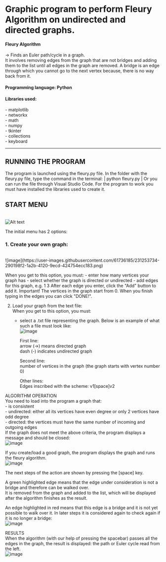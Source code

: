 <h1>Graphic program to perform Fleury Algorithm on undirected and directed graphs.</h1>

<h4>Fleury Algorithm</h4> 
<p>-> Finds an Euler path/cycle in a graph.<br>  
It involves removing edges from the graph that are not bridges and adding them to the list until all edges in the graph are removed.  
A bridge is an edge through which you cannot go to the next vertex because, there is no way back from it. </p>

<h4>Programming language: Python</h4>  
<h4>Libraries used:</h4>  
    <p>- matplotlib<br>  
    - networkx  <br> 
    - math  <br> 
    - numpy  <br> 
    - tkinter  <br> 
    - collections  <br> 
    - keyboard </p>

_____________________________________________________________________________________________________________

<h2>RUNNING THE PROGRAM</h2>
<p>
The program is launched using the fleury.py file.  
In the folder with the fleury.py file, type the command in the terminal:  
| python fleury.py |  
Or you can run the file through Visual Studio Code.  
For the program to work you must have installed the libraries used to create it.
</p>

<h2>START MENU</h2> <br>
<img src="(https://user-images.githubusercontent.com/61736185/231253665-668c63b4-a570-4e9a-a68c-b0c90981a912.png)" alt="Alt text" title="Optional title">
 
<p>
The initial menu has 2 options:  
</p>
<h3>1. Create your own graph:  </h3> <br>  
![image](https://user-images.githubusercontent.com/61736185/231253734-290198f2-1a2b-4120-9ecd-424754ecc183.png)  <br> 
<p>
When you get to this option, you must:  
    - enter how many vertices your graph has  
    - select whether the graph is directed or undirected  
    - add edges for this graph, e.g. 1 3   
    After each edge you enter, click the "Add" button to add it.  
Important! The vertices in the graph start from 0.  
When you finish typing in the edges you can click "DONE!".  
</p>


2. Load your graph from the text file:  
When you get to this option, you must:  
    - select a .txt file representing the graph. Below is an example of what such a file must look like:  
![image](https://user-images.githubusercontent.com/61736185/231255462-b4bf2999-1fda-41ef-8236-f5ccff33a8ea.png)  

        First line:   
        arrow (->) means directed graph   
        dash (-) indicates undirected graph  

        Second line:  
        number of vertices in the graph (the graph starts with vertex number 0)  

        Other lines:  
        Edges inscribed with the scheme: v1[space]v2  



ALGORITHM OPERATION  
You need to load into the program a graph that:  
        - is consistent  
        - undirected: either all its vertices have even degree or only 2 vertices have odd degree  
        - directed: the vertices must have the same number of incoming and outgoing edges  
If the graph does not meet the above criteria, the program displays a message and should be closed:  
![image](https://user-images.githubusercontent.com/61736185/231257278-73c8656c-173d-4914-b16b-d773d1973782.png)


If you create/load a good graph, the program displays the graph and runs the fleury algorithm.  
![image](https://user-images.githubusercontent.com/61736185/231258452-3f8e5777-b68d-4207-934d-0117727e5970.png)

The next steps of the action are shown by pressing the [space] key.  

A green highlighted edge means that the edge under consideration is not a bridge and therefore can be walked over.   
It is removed from the graph and added to the list, which will be displayed after the algorithm finishes as the result.  

An edge highlighted in red means that this edge is a bridge and it is not yet possible to walk over it. In later steps it is considered again to check again if it is no longer a bridge:  
![image](https://user-images.githubusercontent.com/61736185/231258976-80c66643-469f-40b5-bf18-c17982904b6b.png)


RESULTS  
When the algorithm (with our help of pressing the spacebar) passes all the edges in the graph, the result is displayed: the path or Euler cycle read from the left.  
![image](https://user-images.githubusercontent.com/61736185/231259101-d1ce88dd-f3c8-4d0e-b352-9ff5d7b9e95d.png)


